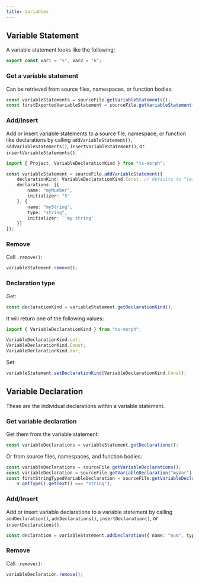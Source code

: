 ```yaml
---
title: Variables
---
```


## Variable Statement

A variable statement looks like the following:

```ts
export const var1 = "5", var2 = "6";
```

### Get a variable statement

Can be retrieved from source files, namespaces, or function bodies:

```ts
const variableStatements = sourceFile.getVariableStatements();
const firstExportedVariableStatement = sourceFile.getVariableStatement(s => s.hasExportKeyword());
```

### Add/Insert

Add or insert variable statements to a source file, namespace, or function like declarations by calling `addVariableStatement()`, `addVariableStatements()`,
`insertVariableStatement()`, or `insertVariableStatements()`.

```ts
import { Project, VariableDeclarationKind } from "ts-morph";

const variableStatement = sourceFile.addVariableStatement({
    declarationKind: VariableDeclarationKind.Const, // defaults to "let"
    declarations: [{
        name: "myNumber",
        initializer: "5"
    }, {
        name: "myString",
        type: "string",
        initializer: `'my string'`
    }]
});
```

### Remove

Call `.remove()`:

```ts
variableStatement.remove();
```

### Declaration type

Get:

```ts
const declarationKind = variableStatement.getDeclarationKind();
```

It will return one of the following values:

```ts
import { VariableDeclarationKind } from "ts-morph";

VariableDeclarationKind.Let;
VariableDeclarationKind.Const;
VariableDeclarationKind.Var;
```

Set:

```ts
variableStatement.setDeclarationKind(VariableDeclarationKind.Const);
```

## Variable Declaration

These are the individual declarations within a variable statement.

### Get variable declaration

Get them from the variable statement:

```ts
const variableDeclarations = variableStatement.getDeclarations();
```

Or from source files, namespaces, and function bodies:

```ts
const variableDeclarations = sourceFile.getVariableDeclarations();
const variableDeclaration = sourceFile.getVariableDeclaration("myVar");
const firstStringTypedVariableDeclaration = sourceFile.getVariableDeclaration(v =>
    v.getType().getText() === "string");
```

### Add/Insert

Add or insert variable declarations to a variable statement by calling `addDeclaration()`, `addDeclarations()`,
`insertDeclaration()`, or `insertDeclarations()`.

```ts
const declaration = variableStatement.addDeclaration({ name: "num", type: "number" });
```

### Remove

Call `.remove()`:

```ts
variableDeclaration.remove();
```
